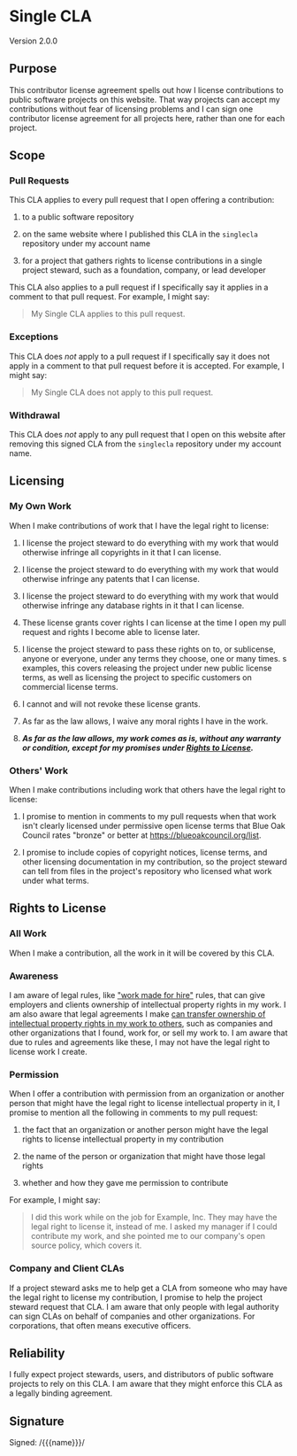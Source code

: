 # Single CLA

Version 2.0.0

## Purpose

This contributor license agreement spells out how I license contributions to public software projects on this website.  That way projects can accept my contributions without fear of licensing problems and I can sign one contributor license agreement for all projects here, rather than one for each project.

## Scope

### Pull Requests

This CLA applies to every pull request that I open offering a contribution:

1.  to a public software repository

2.  on the same website where I published this CLA in the `singlecla` repository under my account name

3.  for a project that gathers rights to license contributions in a single project steward, such as a foundation, company, or lead developer

This CLA also applies to a pull request if I specifically say it applies in a comment to that pull request.  For example, I might say:

> My Single CLA applies to this pull request.

### Exceptions

This CLA does _not_ apply to a pull request if I specifically say it does not apply in a comment to that pull request before it is accepted.  For example, I might say:

> My Single CLA does not apply to this pull request.

### Withdrawal

This CLA does _not_ apply to any pull request that I open on this website after removing this signed CLA from the `singlecla` repository under my account name.

## Licensing

### My Own Work

When I make contributions of work that I have the legal right to license:

1.  I license the project steward to do everything with my work that would otherwise infringe all copyrights in it that I can license.

2.  I license the project steward to do everything with my work that would otherwise infringe any patents that I can license.

3.  I license the project steward to do everything with my work that would otherwise infringe any database rights in it that I can license.

4.  These license grants cover rights I can license at the time I open my pull request and rights I become able to license later.

5.  I license the project steward to pass these rights on to, or sublicense, anyone or everyone, under any terms they choose, one or many times.  s examples, this covers releasing the project under new public license terms, as well as licensing the project to specific customers on commercial license terms.

6.  I cannot and will not revoke these license grants.

7.  As far as the law allows, I waive any moral rights I have in the work.

8.  ***As far as the law allows, my work comes as is, without any warranty or condition, except for my promises under [Rights to License](#rights-to-license).***

### Others' Work

When I make contributions including work that others have the legal right to license:

1.  I promise to mention in comments to my pull requests when that work isn't clearly licensed under permissive open license terms that Blue Oak Council rates "bronze" or better at <https://blueoakcouncil.org/list>.

2.  I promise to include copies of copyright notices, license terms, and other licensing documentation in my contribution, so the project steward can tell from files in the project's repository who licensed what work under what terms.

## Rights to License

### All Work

When I make a contribution, all the work in it will be covered by this CLA.

### Awareness

I am aware of legal rules, like ["work made for hire"](https://en.wikipedia.org/wiki/Work_for_hire) rules, that can give employers and clients ownership of intellectual property rights in my work.  I am also aware that legal agreements I make [can transfer ownership of intellectual property rights in my work to others](https://en.wikipedia.org/wiki/Assignment_(law)), such as companies and other organizations that I found, work for, or sell my work to.  I am aware that due to rules and agreements like these, I may not have the legal right to license work I create.

### Permission

When I offer a contribution with permission from an organization or another person that might have the legal right to license intellectual property in it, I promise to mention all the following in comments to my pull request:

1.  the fact that an organization or another person might have the legal rights to license intellectual property in my contribution

2.  the name of the person or organization that might have those legal rights

3.  whether and how they gave me permission to contribute

For example, I might say:

> I did this work while on the job for Example, Inc.  They may have the legal right to license it, instead of me.  I asked my manager if I could contribute my work, and she pointed me to our company's open source policy, which covers it.

### Company and Client CLAs

If a project steward asks me to help get a CLA from someone who may have the legal right to license my contribution, I promise to help the project steward request that CLA.  I am aware that only people with legal authority can sign CLAs on behalf of companies and other organizations.  For corporations, that often means executive officers.

## Reliability

I fully expect project stewards, users, and distributors of public software projects to rely on this CLA.  I am aware that they might enforce this CLA as a legally binding agreement.

## Signature

Signed: /{{{name}}}/
